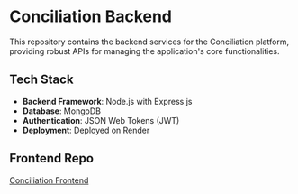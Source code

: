 # Conciliation Backend

This repository contains the backend services for the Conciliation platform, providing robust APIs for managing the application's core functionalities.

## Tech Stack

- **Backend Framework**: Node.js with Express.js
- **Database**: MongoDB
- **Authentication**: JSON Web Tokens (JWT)
- **Deployment**: Deployed on Render

## Frontend Repo

[Conciliation Frontend](https://github.com/GauravKesh/Conciliation-Frontend)
